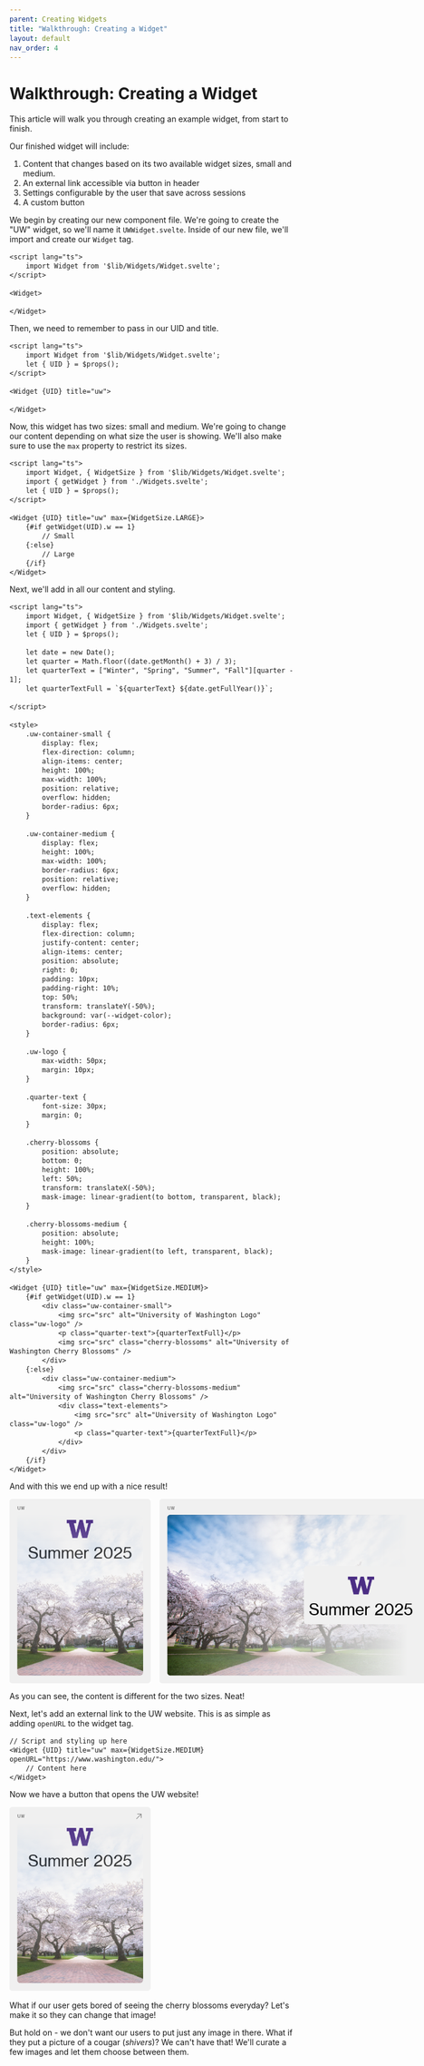 ```yaml
---
parent: Creating Widgets
title: "Walkthrough: Creating a Widget"
layout: default
nav_order: 4
---
```


# Walkthrough: Creating a Widget

This article will walk you through creating an example widget, from start to finish.

Our finished widget will include:
1. Content that changes based on its two available widget sizes, small and medium.
2. An external link accessible via button in header
3. Settings configurable by the user that save across sessions
4. A custom button

We begin by creating our new component file. We're going to create the "UW" widget, so we'll name it `UWWidget.svelte`. Inside of our new file, we'll import and create our `Widget` tag.

```svelte
<script lang="ts">
    import Widget from '$lib/Widgets/Widget.svelte';
</script>

<Widget>
    
</Widget>
```

Then, we need to remember to pass in our UID and title.

```svelte
<script lang="ts">
    import Widget from '$lib/Widgets/Widget.svelte';
    let { UID } = $props();
</script>

<Widget {UID} title="uw">

</Widget>
```

Now, this widget has two sizes: small and medium. We're going to change our content depending on what size the user is showing. We'll also make sure to use the `max` property to restrict its sizes.

```svelte
<script lang="ts">
    import Widget, { WidgetSize } from '$lib/Widgets/Widget.svelte';
	import { getWidget } from './Widgets.svelte';
    let { UID } = $props();
</script>

<Widget {UID} title="uw" max={WidgetSize.LARGE}>
    {#if getWidget(UID).w == 1}
        // Small
    {:else}
        // Large
    {/if}
</Widget>
```

Next, we'll add in all our content and styling.

```svelte
<script lang="ts">
    import Widget, { WidgetSize } from '$lib/Widgets/Widget.svelte';
	import { getWidget } from './Widgets.svelte';
    let { UID } = $props();

    let date = new Date();
    let quarter = Math.floor((date.getMonth() + 3) / 3);
    let quarterText = ["Winter", "Spring", "Summer", "Fall"][quarter - 1];
    let quarterTextFull = `${quarterText} ${date.getFullYear()}`;

</script>

<style>
    .uw-container-small {
        display: flex;
        flex-direction: column;
        align-items: center;
        height: 100%;
        max-width: 100%;
        position: relative;
        overflow: hidden;
        border-radius: 6px;
    }

    .uw-container-medium {
        display: flex;
        height: 100%;
        max-width: 100%;
        border-radius: 6px;
        position: relative;
        overflow: hidden;
    }

    .text-elements {
        display: flex;
        flex-direction: column;
        justify-content: center;
        align-items: center;
        position: absolute;
        right: 0;
        padding: 10px;
        padding-right: 10%;
        top: 50%;
        transform: translateY(-50%);
        background: var(--widget-color);
        border-radius: 6px;
    }

    .uw-logo {
        max-width: 50px;
        margin: 10px;
    }

    .quarter-text {
        font-size: 30px;
        margin: 0;
    }

    .cherry-blossoms {
        position: absolute;
        bottom: 0;
        height: 100%;
        left: 50%;
        transform: translateX(-50%);
        mask-image: linear-gradient(to bottom, transparent, black);
    }

    .cherry-blossoms-medium {
        position: absolute;
        height: 100%;
        mask-image: linear-gradient(to left, transparent, black);
    }
</style>

<Widget {UID} title="uw" max={WidgetSize.MEDIUM}>
    {#if getWidget(UID).w == 1}
        <div class="uw-container-small">
            <img src="src" alt="University of Washington Logo" class="uw-logo" />
            <p class="quarter-text">{quarterTextFull}</p>
            <img src="src" class="cherry-blossoms" alt="University of Washington Cherry Blossoms" />
        </div>
    {:else}
        <div class="uw-container-medium">
            <img src="src" class="cherry-blossoms-medium" alt="University of Washington Cherry Blossoms" />
            <div class="text-elements">
                <img src="src" alt="University of Washington Logo" class="uw-logo" />
                <p class="quarter-text">{quarterTextFull}</p>
            </div>
        </div>
    {/if}
</Widget>
```

And with this we end up with a nice result!

<div style="display: flex;">
    <img src="../assets/img/example_widget_small.png" style="max-width: 250px;">
    <img src="../assets/img/example_widget_medium.png" style="max-width: 510px; margin-left: 15px;">
</div>

As you can see, the content is different for the two sizes. Neat!

Next, let's add an external link to the UW website. This is as simple as adding `openURL` to the widget tag.

```svelte
// Script and styling up here
<Widget {UID} title="uw" max={WidgetSize.MEDIUM} openURL="https://www.washington.edu/">
    // Content here
</Widget>
```

Now we have a button that opens the UW website!

<img src="../assets/img/example_widget_link.png" style="max-width: 250px;">

What if our user gets bored of seeing the cherry blossoms everyday? Let's make it so they can change that image!

But hold on - we don't want our users to put just any image in there. What if they put a picture of a cougar (*shivers*)? We can't have that! We'll curate a few images and let them choose between them.